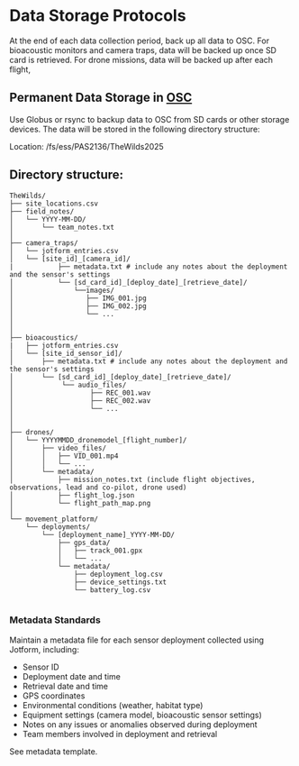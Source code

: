 # Data Storage Protocols

At the end of each data collection period, back up all data to OSC. For bioacoustic monitors and camera traps, data will be backed up once SD card is retrieved. For drone missions, data will be backed up after each flight,

## Permanent Data Storage in [OSC](https://osc.edu/)
Use Globus or rsync to backup data to OSC from SD cards or other storage devices. The data will be stored in the following directory structure:

Location: /fs/ess/PAS2136/TheWilds2025

## Directory structure:
```
TheWilds/
├── site_locations.csv
├── field_notes/
│   └── YYYY-MM-DD/
│       └── team_notes.txt
│
├── camera_traps/
│   └── jotform_entries.csv
│   └── [site_id]_[camera_id]/
|           ├── metadata.txt # include any notes about the deployment and the sensor's settings 
│           └── [sd_card_id]_[deploy_date]_[retrieve_date]/
│               └──images/
│                  ├── IMG_001.jpg
│                  ├── IMG_002.jpg
│                  └── ...
│               
│
├── bioacoustics/
|   ├── jotform_entries.csv
│   └── [site_id_sensor_id]/
│       ├── metadata.txt # include any notes about the deployment and the sensor's settings 
│       └── [sd_card_id]_[deploy_date]_[retrieve_date]/
│            └── audio_files/
│                   ├── REC_001.wav
│                   ├── REC_002.wav
│                   └── ...
│                   
│
├── drones/
│   └── YYYYMMDD_dronemodel_[flight_number]/
│       ├── video_files/
│       │   ├── VID_001.mp4
│       │   └── ...
│       └── metadata/
│           ├── mission_notes.txt (include flight objectives, observations, lead and co-pilot, drone used)
│           ├── flight_log.json
│           └── flight_path_map.png
│
└── movement_platform/
    └── deployments/
        └── [deployment_name]_YYYY-MM-DD/
            ├── gps_data/
            │   ├── track_001.gpx
            │   └── ...
            └── metadata/
                ├── deployment_log.csv
                ├── device_settings.txt
                └── battery_log.csv


```
### Metadata Standards
Maintain a metadata file for each sensor deployment collected using Jotform, including:
- Sensor ID
- Deployment date and time
- Retrieval date and time
- GPS coordinates
- Environmental conditions (weather, habitat type)
- Equipment settings (camera model, bioacoustic sensor settings)
- Notes on any issues or anomalies observed during deployment
- Team members involved in deployment and retrieval

See metadata template.